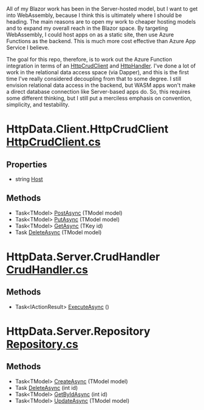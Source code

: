 All of my Blazor work has been in the Server-hosted model, but I want to get into WebAssembly, because I think this is ultimately where I should be heading. The main reasons are to open my work to cheaper hosting models and to expand my overall reach in the Blazor space. By targeting WebAssembly, I could host apps on as a static site, then use Azure Functions as the backend. This is much more cost effective than Azure App Service I believe.

The goal for this repo, therefore, is to work out the Azure Function integration in terms of an [HttpCrudClient](https://github.com/adamfoneil/HttpData/blob/master/HttpData.Client/HttpCrudClient.cs) and [HttpHandler](https://github.com/adamfoneil/HttpData/blob/master/HttpData.Server/CrudHandler.cs). I've done a lot of work in the relational data access space (via Dapper), and this is the first time I've really considered decoupling from that to some degree. I still envision relational data access in the backend, but WASM apps won't make a direct database connection like Server-based apps do. So, this requires some different thinking, but I still put a merciless emphasis on convention, simplicity, and testability.


# HttpData.Client.HttpCrudClient [HttpCrudClient.cs](https://github.com/adamfoneil/HttpData/blob/master/HttpData.Client/HttpCrudClient.cs#L9)
## Properties
- string [Host](https://github.com/adamfoneil/HttpData/blob/master/HttpData.Client/HttpCrudClient.cs#L21)
## Methods
- Task\<TModel\> [PostAsync](https://github.com/adamfoneil/HttpData/blob/master/HttpData.Client/HttpCrudClient.cs#L23)<TModel>
 (TModel model)
- Task\<TModel\> [PutAsync](https://github.com/adamfoneil/HttpData/blob/master/HttpData.Client/HttpCrudClient.cs#L32)<TModel>
 (TModel model)
- Task\<TModel\> [GetAsync](https://github.com/adamfoneil/HttpData/blob/master/HttpData.Client/HttpCrudClient.cs#L39)<TKey>
 (TKey id)
- Task [DeleteAsync](https://github.com/adamfoneil/HttpData/blob/master/HttpData.Client/HttpCrudClient.cs#L47)<TModel>
 (TModel model)

# HttpData.Server.CrudHandler [CrudHandler.cs](https://github.com/adamfoneil/HttpData/blob/master/HttpData.Server/CrudHandler.cs#L14)
## Methods
- Task\<IActionResult\> [ExecuteAsync](https://github.com/adamfoneil/HttpData/blob/master/HttpData.Server/CrudHandler.cs#L33)
 ()

# HttpData.Server.Repository [Repository.cs](https://github.com/adamfoneil/HttpData/blob/master/HttpData.Server/Repository.cs#L8)
## Methods
- Task\<TModel\> [CreateAsync](https://github.com/adamfoneil/HttpData/blob/master/HttpData.Server/Repository.cs#L10)<TModel>
 (TModel model)
- Task [DeleteAsync](https://github.com/adamfoneil/HttpData/blob/master/HttpData.Server/Repository.cs#L15)
 (int id)
- Task\<TModel\> [GetByIdAsync](https://github.com/adamfoneil/HttpData/blob/master/HttpData.Server/Repository.cs#L20)
 (int id)
- Task\<TModel\> [UpdateAsync](https://github.com/adamfoneil/HttpData/blob/master/HttpData.Server/Repository.cs#L25)<TModel>
 (TModel model)

